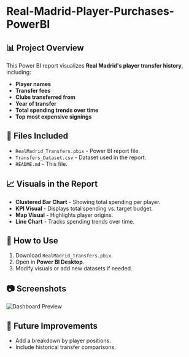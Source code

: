 # Real-Madrid-Player-Purchases-PowerBI


## 📊 Project Overview
This Power BI report visualizes **Real Madrid's player transfer history**, including:
- **Player names**
- **Transfer fees**
- **Clubs transferred from**
- **Year of transfer**
- **Total spending trends over time**
- **Top most expensive signings**

## 📂 Files Included
- `RealMadrid_Transfers.pbix` - Power BI report file.
- `Transfers_Dataset.csv` - Dataset used in the report.
- `README.md` - This file.

## 📈 Visuals in the Report
- **Clustered Bar Chart** - Showing total spending per player.
- **KPI Visual** - Displays total spending vs. target budget.
- **Map Visual** - Highlights player origins.
- **Line Chart** - Tracks spending trends over time.

## 🚀 How to Use
1. Download `RealMadrid_Transfers.pbix`.
2. Open in **Power BI Desktop**.
3. Modify visuals or add new datasets if needed.

## 📷 Screenshots
![Dashboard Preview](image-link)

## 📌 Future Improvements
- Add a breakdown by player positions.
- Include historical transfer comparisons.
